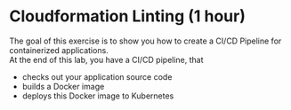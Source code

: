 # Cloudformation Linting (1 hour)

The goal of this exercise is to show you how to create a CI/CD Pipeline for containerized applications.  
At the end of this lab, you have a CI/CD pipeline, that
* checks out your application source code
* builds a Docker image
* deploys this Docker image to Kubernetes

